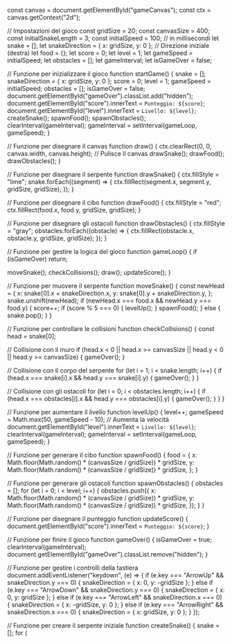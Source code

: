 const canvas = document.getElementById("gameCanvas");
const ctx = canvas.getContext("2d");

// Impostazioni del gioco
const gridSize = 20;
const canvasSize = 400;
const initialSnakeLength = 3;
const initialSpeed = 100; // in millisecondi
let snake = [];
let snakeDirection = { x: gridSize, y: 0 }; // Direzione iniziale (destra)
let food = {};
let score = 0;
let level = 1;
let gameSpeed = initialSpeed;
let obstacles = [];
let gameInterval;
let isGameOver = false;

// Funzione per inizializzare il gioco
function startGame() {
  snake = [];
  snakeDirection = { x: gridSize, y: 0 };
  score = 0;
  level = 1;
  gameSpeed = initialSpeed;
  obstacles = [];
  isGameOver = false;
  document.getElementById("gameOver").classList.add("hidden");
  document.getElementById("score").innerText = `Punteggio: ${score}`;
  document.getElementById("level").innerText = `Livello: ${level}`;
  createSnake();
  spawnFood();
  spawnObstacles();
  clearInterval(gameInterval);
  gameInterval = setInterval(gameLoop, gameSpeed);
}

// Funzione per disegnare il canvas
function draw() {
  ctx.clearRect(0, 0, canvas.width, canvas.height); // Pulisce il canvas
  drawSnake();
  drawFood();
  drawObstacles();
}

// Funzione per disegnare il serpente
function drawSnake() {
  ctx.fillStyle = "lime";
  snake.forEach((segment) => {
    ctx.fillRect(segment.x, segment.y, gridSize, gridSize);
  });
}

// Funzione per disegnare il cibo
function drawFood() {
  ctx.fillStyle = "red";
  ctx.fillRect(food.x, food.y, gridSize, gridSize);
}

// Funzione per disegnare gli ostacoli
function drawObstacles() {
  ctx.fillStyle = "gray";
  obstacles.forEach((obstacle) => {
    ctx.fillRect(obstacle.x, obstacle.y, gridSize, gridSize);
  });
}

// Funzione per gestire la logica del gioco
function gameLoop() {
  if (isGameOver) return;

  moveSnake();
  checkCollisions();
  draw();
  updateScore();
}

// Funzione per muovere il serpente
function moveSnake() {
  const newHead = {
    x: snake[0].x + snakeDirection.x,
    y: snake[0].y + snakeDirection.y,
  };
  snake.unshift(newHead);
  if (newHead.x === food.x && newHead.y === food.y) {
    score++;
    if (score % 5 === 0) {
      levelUp();
    }
    spawnFood();
  } else {
    snake.pop();
  }
}

// Funzione per controllare le collisioni
function checkCollisions() {
  const head = snake[0];

  // Collisione con il muro
  if (head.x < 0 || head.x >= canvasSize || head.y < 0 || head.y >= canvasSize) {
    gameOver();
  }

  // Collisione con il corpo del serpente
  for (let i = 1; i < snake.length; i++) {
    if (head.x === snake[i].x && head.y === snake[i].y) {
      gameOver();
    }
  }

  // Collisione con gli ostacoli
  for (let i = 0; i < obstacles.length; i++) {
    if (head.x === obstacles[i].x && head.y === obstacles[i].y) {
      gameOver();
    }
  }
}

// Funzione per aumentare il livello
function levelUp() {
  level++;
  gameSpeed = Math.max(50, gameSpeed - 10); // Aumenta la velocità
  document.getElementById("level").innerText = `Livello: ${level}`;
  clearInterval(gameInterval);
  gameInterval = setInterval(gameLoop, gameSpeed);
}

// Funzione per generare il cibo
function spawnFood() {
  food = {
    x: Math.floor(Math.random() * (canvasSize / gridSize)) * gridSize,
    y: Math.floor(Math.random() * (canvasSize / gridSize)) * gridSize,
  };
}

// Funzione per generare gli ostacoli
function spawnObstacles() {
  obstacles = [];
  for (let i = 0; i < level; i++) {
    obstacles.push({
      x: Math.floor(Math.random() * (canvasSize / gridSize)) * gridSize,
      y: Math.floor(Math.random() * (canvasSize / gridSize)) * gridSize,
    });
  }
}

// Funzione per disegnare il punteggio
function updateScore() {
  document.getElementById("score").innerText = `Punteggio: ${score}`;
}

// Funzione per finire il gioco
function gameOver() {
  isGameOver = true;
  clearInterval(gameInterval);
  document.getElementById("gameOver").classList.remove("hidden");
}

// Funzione per gestire i controlli della tastiera
document.addEventListener("keydown", (e) => {
  if (e.key === "ArrowUp" && snakeDirection.y === 0) {
    snakeDirection = { x: 0, y: -gridSize };
  } else if (e.key === "ArrowDown" && snakeDirection.y === 0) {
    snakeDirection = { x: 0, y: gridSize };
  } else if (e.key === "ArrowLeft" && snakeDirection.x === 0) {
    snakeDirection = { x: -gridSize, y: 0 };
  } else if (e.key === "ArrowRight" && snakeDirection.x === 0) {
    snakeDirection = { x: gridSize, y: 0 };
  }
});

// Funzione per creare il serpente iniziale
function createSnake() {
  snake = [];
  for (
